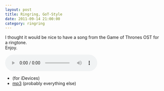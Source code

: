 ```yaml
---
layout: post
title: Ringring, GoT-Style
date: 2011-09-14 21:00:00
category: ringring
---
```

I thought it would be nice to have a song from the Game of Thrones OST for a ringtone.  
Enjoy.

<audio controls="controls">  
<source src="http://dl.dropbox.com/u/7586201/Ring_The_Kings_Arrival.m4r" type="audio/mp4" />
<source src="http://dl.dropbox.com/u/7586201/Ring_The_Kings_Arrival.ogg" type="audio/ogg" />
</audio>

* <audio> [m4r](http://dl.dropbox.com/u/7586201/Ring_The_Kings_Arrival.m4r) </audio> (for iDevices)
* [mp3](http://dl.dropbox.com/u/7586201/Ring_The_Kings_Arrival.mp3) (probably everything else)
